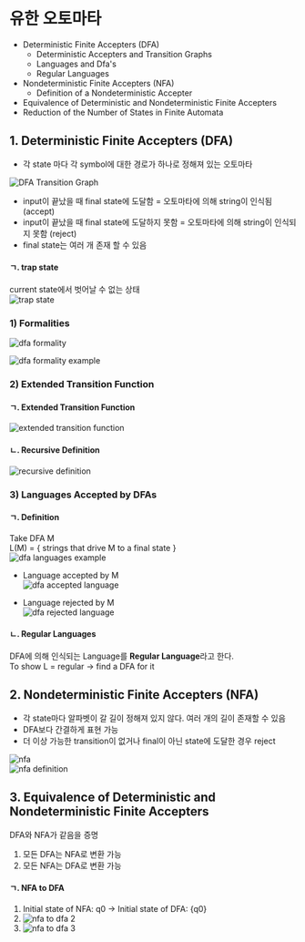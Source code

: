 # 유한 오토마타

- Deterministic Finite Accepters (DFA)
  - Deterministic Accepters and Transition Graphs
  - Languages and Dfa's
  - Regular Languages
- Nondeterministic Finite Accepters (NFA)
  - Definition of a Nondeterministic Accepter
- Equivalence of Deterministic and Nondeterministic Finite Accepters
- Reduction of the Number of States in Finite Automata

## 1. Deterministic Finite Accepters (DFA)
- 각 state 마다 각 symbol에 대한 경로가 하나로 정해져 있는 오토마타

![DFA Transition Graph](https://github.com/jionchu/TIL/blob/master/Automata%20&%20Formal%20Languages/images/dfa_transition_graph.PNG)  
- input이 끝났을 때 final state에 도달함 = 오토마타에 의해 string이 인식됨 (accept)
- input이 끝났을 때 final state에 도달하지 못함 = 오토마타에 의해 string이 인식되지 못함 (reject)
- final state는 여러 개 존재 할 수 있음

#### ㄱ. trap state
current state에서 벗어날 수 없는 상태  
![trap state](https://github.com/jionchu/TIL/blob/master/Automata%20&%20Formal%20Languages/images/trap_state.PNG)  

### 1) Formalities
![dfa formality](https://github.com/jionchu/TIL/blob/master/Automata%20&%20Formal%20Languages/images/dfa_formality.PNG)  

![dfa formality example](https://github.com/jionchu/TIL/blob/master/Automata%20&%20Formal%20Languages/images/dfa_formality_example.PNG)  

### 2) Extended Transition Function
#### ㄱ. Extended Transition Function
![extended transition function](https://github.com/jionchu/TIL/blob/master/Automata%20&%20Formal%20Languages/images/dfa_extended_transition_function.PNG)  

#### ㄴ. Recursive Definition
![recursive definition](https://github.com/jionchu/TIL/blob/master/Automata%20&%20Formal%20Languages/images/dfa_extended_transition_function_recursive.PNG)  

### 3) Languages Accepted by DFAs
#### ㄱ. Definition
Take DFA M  
L(M) = { strings that drive M to a final state }  
![dfa languages example](https://github.com/jionchu/TIL/blob/master/Automata%20&%20Formal%20Languages/images/dfa_languages_example.PNG)  

- Language accepted by M  
![dfa accepted language](https://github.com/jionchu/TIL/blob/master/Automata%20&%20Formal%20Languages/images/dfa_accepted_language.PNG)  

- Language rejected by M  
![dfa rejected language](https://github.com/jionchu/TIL/blob/master/Automata%20&%20Formal%20Languages/images/dfa_rejected_language.PNG)  

#### ㄴ. Regular Languages
DFA에 의해 인식되는 Language를 **Regular Language**라고 한다.  
To show L = regular → find a DFA for it  

## 2. Nondeterministic Finite Accepters (NFA)
- 각 state마다 알파벳이 갈 길이 정해져 있지 않다. 여러 개의 길이 존재할 수 있음  
- DFA보다 간결하게 표현 가능
- 더 이상 가능한 transition이 없거나 final이 아닌 state에 도달한 경우 reject

![nfa](https://github.com/jionchu/TIL/blob/master/Automata%20&%20Formal%20Languages/images/nfa.PNG)  
![nfa definition](https://github.com/jionchu/TIL/blob/master/Automata%20&%20Formal%20Languages/images/nfa_definition.PNG)  

## 3. Equivalence of Deterministic and Nondeterministic Finite Accepters
DFA와 NFA가 같음을 증명  
1. 모든 DFA는 NFA로 변환 가능
2. 모든 NFA는 DFA로 변환 가능

#### ㄱ. NFA to DFA
1. Initial state of NFA: q0 → Initial state of DFA: {q0}
2. ![nfa to dfa 2](https://github.com/jionchu/TIL/blob/master/Automata%20&%20Formal%20Languages/images/nfa_to_dfa_2.PNG)  
3. ![nfa to dfa 3](https://github.com/jionchu/TIL/blob/master/Automata%20&%20Formal%20Languages/images/nfa_to_dfa_3.PNG)  
